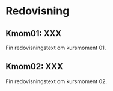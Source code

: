 Redovisning
====================================

Kmom01: XXX
------------------------------------

Fin redovisningstext om kursmoment 01.

Kmom02: XXX
------------------------------------

Fin redovisningstext om kursmoment 02.
